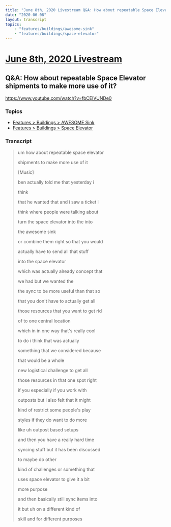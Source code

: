 ```yaml
---
title: "June 8th, 2020 Livestream Q&A: How about repeatable Space Elevator shipments to make more use of it?"
date: "2020-06-08"
layout: transcript
topics:
    - "features/buildings/awesome-sink"
    - "features/buildings/space-elevator"
---
```

# [June 8th, 2020 Livestream](../2020-06-08.md)
## Q&A: How about repeatable Space Elevator shipments to make more use of it?
https://www.youtube.com/watch?v=fbCEIVUNDe0

### Topics
* [Features > Buildings > AWESOME Sink](../topics/features/buildings/awesome-sink.md)
* [Features > Buildings > Space Elevator](../topics/features/buildings/space-elevator.md)

### Transcript

> um how about repeatable space elevator
> 
> shipments to make more use of it
> 
> [Music]
> 
> ben actually told me that yesterday i
> 
> think
> 
> that he wanted that and i saw a ticket i
> 
> think where people were talking about
> 
> turn the space elevator into the into
> 
> the awesome sink
> 
> or combine them right so that you would
> 
> actually have to send all that stuff
> 
> into the space elevator
> 
> which was actually already concept that
> 
> we had but we wanted the
> 
> the sync to be more useful than that so
> 
> that you don't have to actually get all
> 
> those resources that you want to get rid
> 
> of to one central location
> 
> which in in one way that's really cool
> 
> to do i think that was actually
> 
> something that we considered because
> 
> that would be a whole
> 
> new logistical challenge to get all
> 
> those resources in that one spot right
> 
> if you especially if you work with
> 
> outposts but i also felt that it might
> 
> kind of restrict some people's play
> 
> styles if they do want to do more
> 
> like uh outpost based setups
> 
> and then you have a really hard time
> 
> syncing stuff but it has been discussed
> 
> to maybe do other
> 
> kind of challenges or something that
> 
> uses space elevator to give it a bit
> 
> more purpose
> 
> and then basically still sync items into
> 
> it but uh on a different kind of
> 
> skill and for different purposes
> 
